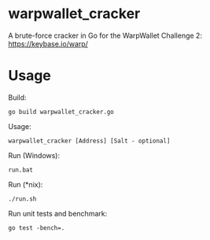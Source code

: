 # warpwallet_cracker
A brute-force cracker in Go for the WarpWallet Challenge 2: https://keybase.io/warp/

# Usage
Build:

`go build warpwallet_cracker.go`

Usage:

`warpwallet_cracker [Address] [Salt - optional]`

Run (Windows):

`run.bat`

Run (*nix):

`./run.sh`

Run unit tests and benchmark:

`go test -bench=.`
